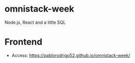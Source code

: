 # omnistack-week
Node.js, React and a little SQL

# Frontend
- Access: https://pablorodrigo52.github.io/omnistack-week/